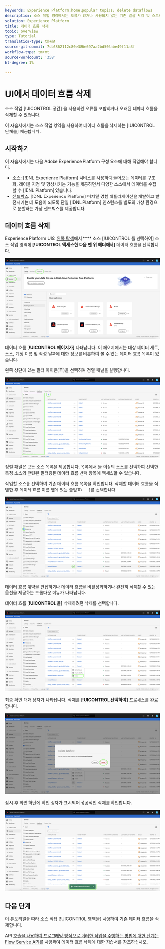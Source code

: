 ```yaml
---
keywords: Experience Platform;home;popular topics; delete dataflows
description: 소스 작업 영역에서는 오류가 있거나 사용되지 않는 기존 일괄 처리 및 스트리밍 데이터 흐름을 삭제할 수 있습니다.
solution: Experience Platform
title: 데이터 흐름 삭제
topic: overview
type: Tutorial
translation-type: tm+mt
source-git-commit: 7cb5862112c80e386e697aa2bd503abe49f11a3f
workflow-type: tm+mt
source-wordcount: '358'
ht-degree: 1%

---
```



# UI에서 데이터 흐름 삭제

소스 작업 [!UICONTROL 공간] 을 사용하면 오류를 포함하거나 오래된 데이터 흐름을 삭제할 수 있습니다.

이 자습서에서는 소스 작업 영역을 사용하여 데이터 흐름을 삭제하는 [!UICONTROL 단계를] 제공합니다.

## 시작하기

이 자습서에서는 다음 Adobe Experience Platform 구성 요소에 대해 작업해야 합니다.

- [소스](../../home.md): [!DNL Experience Platform] 서비스를 사용하여 들어오는 데이터를 구조화, 레이블 지정 및 향상시키는 기능을 제공하면서 다양한 소스에서 데이터를 수집할 수 [!DNL Platform] 있습니다.
- [샌드박스](../../../sandboxes/home.md): [!DNL Experience Platform] 디지털 경험 애플리케이션을 개발하고 발전시키는 데 도움이 되도록 단일 [!DNL Platform] 인스턴스를 별도의 가상 환경으로 분할하는 가상 샌드박스를 제공합니다.

## 데이터 흐름 삭제

Experience Platform UI의 [왼쪽 탐색](https://platform.adobe.com)에서 **** 소스 [!UICONTROL 를 선택하여] 소스 작업 영역에 **[!UICONTROL 액세스한 다음 맨 위 헤더에서]** 데이터 흐름을 선택합니다.

![카탈로그](../../images/tutorials/delete/catalog.png)

데이터 흐름 **[!UICONTROL 페이지가]** 나타납니다. 이 페이지에서는 대상 데이터 세트, 소스, 계정 이름 및 작성 날짜에 대한 정보를 비롯하여 볼 수 있는 데이터 흐름 목록이 있습니다.

왼쪽 상단에 있는 필터 아이콘(![필터 아이콘](../../images/tutorials/delete/filter.png))을 선택하여 정렬 패널을 실행합니다.

![데이터 흐름](../../images/tutorials/delete/dataflows.png)

정렬 패널은 모든 소스 목록을 제공합니다. 목록에서 둘 이상의 소스를 선택하여 선택한 특정 소스와 관련된 필터링된 데이터 흐름 선택 항목에 액세스할 수 있습니다.

작업할 소스를 선택하여 기존 데이터 흐름 목록을 확인합니다. 삭제할 데이터 흐름을 식별한 후 데이터 흐름 이름 옆에 있는 줄임표(`...`)를 선택합니다.

![데이터 흐름 필터](../../images/tutorials/delete/dataflows-filter.png)

데이터 흐름 예약을 편집하거나 데이터 흐름을 비활성화하거나 완전히 삭제할 수 있는 옵션을 제공하는 드롭다운 메뉴가 나타납니다.

데이터 흐름 **[!UICONTROL 을]** 삭제하려면 삭제를 선택합니다.

![delete](../../images/tutorials/delete/delete.png)

최종 확인 대화 상자가 나타납니다. 삭제를 **[!UICONTROL 선택하여]** 프로세스를 완료합니다.

![confirm](../../images/tutorials/delete/confirm.png)

잠시 후 화면 하단에 확인 상자가 표시되어 성공적인 삭제를 확인합니다.

![확인](../../images/tutorials/delete/confirmed.png)

## 다음 단계

이 튜토리얼을 따라 소스 작업 [!UICONTROL 영역을] 사용하여 기존 데이터 흐름을 삭제합니다.

API [호출을 사용하여 프로그래밍 방식으로 이러한 작업을 수행하는 방법에 대한 단계는 Flow Service API를](../../tutorials/api/delete-dataflows.md) 사용하여 데이터 흐름 삭제에 대한 자습서를 참조하십시오.